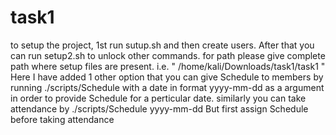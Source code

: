 # task1
 
to setup the project, 1st run sutup.sh and then create users. After that you can run setup2.sh to unlock other commands.
for path please give complete path where setup files are present. i.e. " /home/kali/Downloads/task1/task1 "
Here I have added 1 other option that you can give Schedule to members by running ./scripts/Schedule with a date in format
yyyy-mm-dd as a argument in order to provide Schedule for a perticular date.
similarly you can take attendance by ./scripts/Schedule yyyy-mm-dd 
But first assign Schedule before taking attendance
